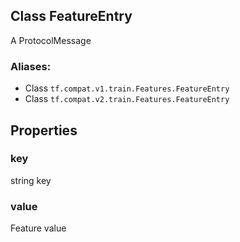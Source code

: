 ## Class FeatureEntry

A ProtocolMessage
### Aliases:
- Class `tf.compat.v1.train.Features.FeatureEntry`
- Class `tf.compat.v2.train.Features.FeatureEntry`
## Properties
### key

string key
### value

Feature value

